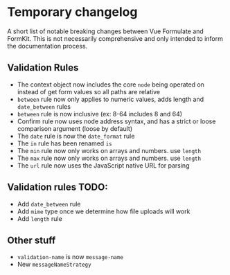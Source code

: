# Temporary changelog

A short list of notable breaking changes between Vue Formulate and FormKit. This
is not necessarily comprehensive and only intended to inform the documentation
process.

## Validation Rules

- The context object now includes the core `node` being operated on instead of get form values so all paths are relative
- `between` rule now only applies to numeric values, adds length and `date_between` rules
- `between` rule is now inclusive (ex: 8-64 includes 8 and 64)
- Confirm rule now uses node address syntax, and has a strict or loose comparison argument (loose by default)
- The `date` rule is now the `date_format` rule
- The `in` rule has been renamed `is`
- The `min` rule now only works on arrays and numbers. use `length`
- The `max` rule now only works on arrays and numbers. use `length`
- The `url` rule now uses the JavaScript native URL for parsing

## Validation rules TODO:

- Add `date_between` rule
- Add `mime` type once we determine how file uploads will work
- Add `length` rule


## Other stuff

- `validation-name` is now `message-name`
- New `messageNameStrategy`
